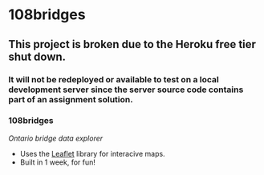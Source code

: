 # 108bridges

## This project is broken due to the Heroku free tier shut down.
### It will **not** be redeployed or available to test on a local development server since the server source code contains part of an assignment solution.

<!--
### **[108bridges](https://alialhasnawi.github.io/108bridges/)**
-->
### 108bridges
*Ontario bridge data explorer*
- Uses the [Leaflet](https://leafletjs.com/) library for interacive maps.
- Built in 1 week, for fun!
